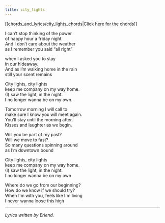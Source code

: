 ```yaml
---
title: city_lights
---
```


[[chords_and_lyrics/city_lights_chords|Click here for the chords]]

I can’t stop thinking of the power</br>
of happy hour a friday night</br>
And I don’t care about the weather</br>
as I remember you said “all right”</br>

when I asked you to stay</br>
in our hideaway.</br>
And as I’m walking home in the rain</br>
still your scent remains</br>

City lights, city lights</br>
keep me company on my way home.</br>
(I) saw the light, in the night.</br>
I no longer wanna be on my own.</br>

Tomorrow morning I will call to</br>
make sure I know you will meet again.</br>
You’ll stay until the morning after.</br>
Kisses and laughter as we begin.</br>

Will you be part of my past?</br>
Will we move to fast?</br>
So many questions spinning around</br>
as I’m downtown bound</br>

City lights, city lights</br>
keep me company on my way home.</br>
(I) saw the light, in the night.</br>
I no longer wanna be on my own</br>

Where do we go from our beginning?</br>
How do we know if we should try?</br>
When I'm with you, feels like I'm living</br>
I never wanna loose this high</br>

---

_Lyrics written by Erlend._